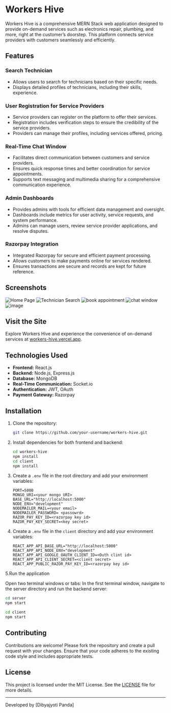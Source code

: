 # Workers Hive

Workers Hive is a comprehensive MERN Stack web application designed to provide on-demand services such as electronics repair, plumbing, and more, right at the customer’s doorstep. This platform connects service providers with customers seamlessly and efficiently.

## Features

### Search Technician
- Allows users to search for technicians based on their specific needs.
- Displays detailed profiles of technicians, including their skills, experience.

### User Registration for Service Providers
- Service providers can register on the platform to offer their services.
- Registration includes verification steps to ensure the credibility of the service providers.
- Providers can manage their profiles, including services offered, pricing.

### Real-Time Chat Window
- Facilitates direct communication between customers and service providers.
- Ensures quick response times and better coordination for service appointments.
- Supports text messaging and multimedia sharing for a comprehensive communication experience.

### Admin Dashboards 
- Provides admins with tools for efficient data management and oversight.
- Dashboards include metrics for user activity, service requests, and system performance.
- Admins can manage users, review service provider applications, and resolve disputes.

### Razorpay Integration
- Integrated Razorpay for secure and efficient payment processing.
- Allows customers to make payments online for services rendered.
- Ensures transactions are secure and records are kept for future reference.

## Screenshots

![Home Page](https://github.com/chinmaya-kumar-behera/workers-hive/assets/101429530/ca09ace0-6506-417b-acd7-4720b2acd0c4)
![Technician Search](https://github.com/chinmaya-kumar-behera/workers-hive/assets/101429530/6e774e5a-9528-415b-96cf-91677a3a324d)
![book appointment](https://github.com/chinmaya-kumar-behera/workers-hive/assets/101429530/4d8c3cb9-8e47-413d-93ae-0b7df8f379c4)
![chat window](https://github.com/chinmaya-kumar-behera/workers-hive/assets/101429530/3468769f-8151-47fa-8d12-faa83f09a216)
![image](https://github.com/chinmaya-kumar-behera/workers-hive/assets/101429530/2c9fbd8a-4b1f-4699-ada9-a0b730355bd9)

## Visit the Site

Explore Workers Hive and experience the convenience of on-demand services at [workers-hive.vercel.app](https://workers-hive.vercel.app).

## Technologies Used

- **Frontend:** React.js
- **Backend:** Node.js, Express.js
- **Database:** MongoDB
- **Real-Time Communication:** Socket.io
- **Authentication:** JWT, OAuth
- **Payment Gateway:** Razorpay

## Installation

1. Clone the repository:
    ```sh
    git clone https://github.com/your-username/workers-hive.git
    ```
2. Install dependencies for both frontend and backend:
    ```sh
    cd workers-hive
    npm install
    cd client
    npm install
    ```
3. Create a `.env` file in the root directory and add your environment variables:
    ```env
    PORT=5000
    MONGO_URI=<your mongo URI>
    BASE_URL="http://localhost:5000"
    NODE_ENV="development"
    NODEMAILER_MAIL=<your email>
    NODEMAILER_PASSWORD= <passowrd>
    RAZOR_PAY_KEY_ID=<razorpay key id>
    RAZOR_PAY_KEY_SECRET=<key secret>
    ```

4. Create a `.env` file in the `client` directory and add your environment variables:
    ```env
    REACT_APP_API_BASE_URL="http://localhost:5000"
    REACT_APP_API_NODE_ENV="development"
    REACT_APP_API_GOOGLE_OAUTH_CLIENT_ID=<Outh clint id>
    REACT_APP_API_CLIENT_SECRET=<client secret>
    REACT_APP_PUBLIC_RAZOR_PAY_KEY_ID=<razorpay key id>
    ```

5.Run the application

Open two terminal windows or tabs:
In the first terminal window, navigate to the server directory and run the backend server:
```sh
cd server
npm start
```

```sh
cd client
npm start
```
## Contributing

Contributions are welcome! Please fork the repository and create a pull request with your changes. Ensure that your code adheres to the existing code style and includes appropriate tests.

## License

This project is licensed under the MIT License. See the [LICENSE](LICENSE) file for more details.

---

Developed by [Dibyajyoti Panda]
